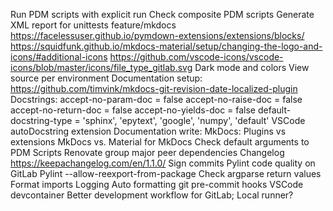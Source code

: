 Run PDM scripts with explicit run
Check composite PDM scripts
Generate XML report for unittests
feature/mkdocs
	https://facelessuser.github.io/pymdown-extensions/extensions/blocks/
	https://squidfunk.github.io/mkdocs-material/setup/changing-the-logo-and-icons/#additional-icons
	https://github.com/vscode-icons/vscode-icons/blob/master/icons/file_type_gitlab.svg
	Dark mode and colors
	View source per environment
Documentation setup:
	https://github.com/timvink/mkdocs-git-revision-date-localized-plugin
	Docstrings:
		accept-no-param-doc = false
		accept-no-raise-doc = false
		accept-no-return-doc = false
		accept-no-yields-doc = false
		default-docstring-type = 'sphinx', 'epytext', 'google', 'numpy', 'default'
	VSCode autoDocstring extension
Documentation write:
	MkDocs:
		Plugins vs extensions
		MkDocs vs. Material for MkDocs
Check default arguments to PDM Scripts
Renovate group major peer dependencies
Changelog https://keepachangelog.com/en/1.1.0/
Sign commits
Pylint code quality on GitLab
Pylint --allow-reexport-from-package
Check argparse return values
Format imports
Logging
Auto formatting
git pre-commit hooks
VSCode devcontainer
Better development workflow for GitLab; Local runner?